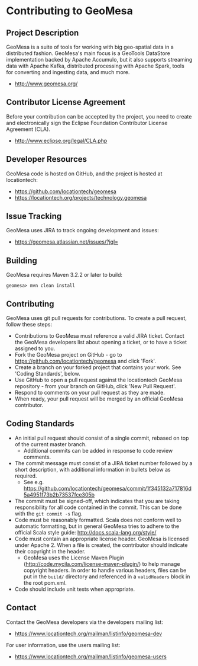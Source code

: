 Contributing to GeoMesa
========================

Project Description
-------------------

GeoMesa is a suite of tools for working with big geo-spatial data in a distributed fashion.
GeoMesa's main focus is a GeoTools DataStore implementation backed by Apache Accumulo, but it also
supports streaming data with Apache Kafka, distributed processing with Apache Spark, tools for
converting and ingesting data, and much more.

- http://www.geomesa.org/

Contributor License Agreement
-----------------------------

Before your contribution can be accepted by the project, you need to create and 
electronically sign the Eclipse Foundation Contributor License Agreement (CLA).

- http://www.eclipse.org/legal/CLA.php

Developer Resources
-------------------

GeoMesa code is hosted on GitHub, and the project is hosted at locationtech:

* https://github.com/locationtech/geomesa
* https://locationtech.org/projects/technology.geomesa

Issue Tracking
--------------

GeoMesa uses JIRA to track ongoing development and issues:

* https://geomesa.atlassian.net/issues/?jql=

Building
--------

GeoMesa requires Maven 3.2.2 or later to build:

```
geomesa> mvn clean install
```

Contributing
------------

GeoMesa uses git pull requests for contributions. To create a pull request, follow these steps:

* Contributions to GeoMesa must reference a valid JIRA ticket. Contact the GeoMesa developers list
  about opening a ticket, or to have a ticket assigned to you.
* Fork the GeoMesa project on GitHub - go to https://github.com/locationtech/geomesa and click 'Fork'.
* Create a branch on your forked project that contains your work. See 'Coding Standards', below.
* Use GitHub to open a pull request against the locationtech GeoMesa repository - from your branch on
  GitHub, click 'New Pull Request'.
* Respond to comments on your pull request as they are made.
* When ready, your pull request will be merged by an official GeoMesa contributor.

Coding Standards
----------------

* An initial pull request should consist of a single commit, rebased on top of the current master branch.
  * Additional commits can be added in response to code review comments.
* The commit message must consist of a JIRA ticket number followed by a short description, with additional
  information in bullets below as required.
  * See e.g. https://github.com/locationtech/geomesa/commit/1f345132a717816d5a4951f73b2b73537fce305b
* The commit must be signed-off, which indicates that you are taking responsibility for all code contained
  in the commit. This can be done with the `git commit -s` flag.
* Code must be reasonably formatted. Scala does not conform well to automatic formatting, but in general
  GeoMesa tries to adhere to the official Scala style guide: http://docs.scala-lang.org/style/
* Code must contain an appropriate license header. GeoMesa is licensed under Apache 2.  When a file is created, the contributor should indicate their copyright in the header.
  * GeoMesa uses the License Maven Plugin (http://code.mycila.com/license-maven-plugin/) to help manage copyright headers.  In order to handle various headers, files can be put in the `build/` directory and referenced in a `validHeaders` block in the root pom.xml.
* Code should include unit tests when appropriate.

Contact
-------

Contact the GeoMesa developers via the developers mailing list:

* https://www.locationtech.org/mailman/listinfo/geomesa-dev

For user information, use the users mailing list:

* https://www.locationtech.org/mailman/listinfo/geomesa-users
